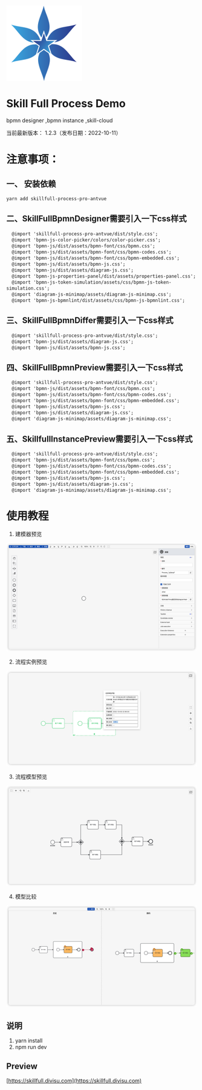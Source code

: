 
<img src="./public/logo.png"  height="200" width="200">

Skill Full Process Demo
===============
bpmn designer ,bpmn instance ,skill-cloud

当前最新版本： 1.2.3（发布日期：2022-10-11）

# 注意事项：
## 一、 安装依赖
```
yarn add skillfull-process-pro-antvue
```
## 二、SkillFullBpmnDesigner需要引入一下css样式
```
  @import 'skillfull-process-pro-antvue/dist/style.css';
  @import 'bpmn-js-color-picker/colors/color-picker.css';
  @import 'bpmn-js/dist/assets/bpmn-font/css/bpmn.css';
  @import 'bpmn-js/dist/assets/bpmn-font/css/bpmn-codes.css';
  @import 'bpmn-js/dist/assets/bpmn-font/css/bpmn-embedded.css';
  @import 'bpmn-js/dist/assets/bpmn-js.css';
  @import 'bpmn-js/dist/assets/diagram-js.css';
  @import 'bpmn-js-properties-panel/dist/assets/properties-panel.css';
  @import 'bpmn-js-token-simulation/assets/css/bpmn-js-token-simulation.css';
  @import 'diagram-js-minimap/assets/diagram-js-minimap.css';
  @import 'bpmn-js-bpmnlint/dist/assets/css/bpmn-js-bpmnlint.css';
```

## 三、SkillFullBpmnDiffer需要引入一下css样式
```
  @import 'skillfull-process-pro-antvue/dist/style.css';
  @import 'bpmn-js/dist/assets/diagram-js.css';
  @import 'bpmn-js/dist/assets/bpmn-js.css';
```

## 四、SkillFullBpmnPreview需要引入一下css样式
```
  @import 'skillfull-process-pro-antvue/dist/style.css';
  @import 'bpmn-js/dist/assets/bpmn-font/css/bpmn.css';
  @import 'bpmn-js/dist/assets/bpmn-font/css/bpmn-codes.css';
  @import 'bpmn-js/dist/assets/bpmn-font/css/bpmn-embedded.css';
  @import 'bpmn-js/dist/assets/bpmn-js.css';
  @import 'bpmn-js/dist/assets/diagram-js.css';
  @import 'diagram-js-minimap/assets/diagram-js-minimap.css';

```

## 五、SkillfullInstancePreview需要引入一下css样式
```
  @import 'skillfull-process-pro-antvue/dist/style.css';
  @import 'bpmn-js/dist/assets/bpmn-font/css/bpmn.css';
  @import 'bpmn-js/dist/assets/bpmn-font/css/bpmn-codes.css';
  @import 'bpmn-js/dist/assets/bpmn-font/css/bpmn-embedded.css';
  @import 'bpmn-js/dist/assets/bpmn-js.css';
  @import 'bpmn-js/dist/assets/diagram-js.css';
  @import 'diagram-js-minimap/assets/diagram-js-minimap.css';
```

# 使用教程
1. 建模器预览

<img src="./public/demo1.png">

2. 流程实例预览

<img src="./public/demo2.png">

3. 流程模型预览

<img src="./public/demo3.png">

4. 模型比较
   
<img src="./public/demo4.png">

说明
-----------------------------------

1. yarn install
2. npm run dev

Preview
-----------------------------------
[https://skillfull.divisu.com](https://skillfull.divisu.com)
